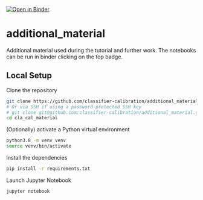 [![Open in Binder](https://mybinder.org/badge_logo.svg)](https://mybinder.org/v2/gh/classifier-calibration/additional_material/main)

# additional_material

Additional material used during the tutorial and further work.
The notebooks can be run in binder clicking on the top badge.

## Local Setup ##

Clone the repository
```bash
git clone https://github.com/classifier-calibration/additional_material.git
# Or via SSH if using a password-protected SSH key
# git clone git@github.com:classifier-calibration/additional_material.git as cla_cal_material
cd cla_cal_material
```

(Optionally) activate a Python virtual environment
```bash
python3.8 -m venv venv
source venv/bin/activate
```

Install the dependencies
```bash
pip install -r requirements.txt
```

Launch Jupyter Notebook

```bash
jupyter notebook
```
